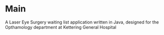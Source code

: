 # Main
A Laser Eye Surgery waiting list application written in Java, designed for the Opthamology department at Kettering General Hospital
